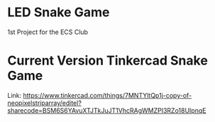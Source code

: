 # LED Snake Game
 1st Project for the ECS Club

# Current Version Tinkercad Snake Game
Link: https://www.tinkercad.com/things/7MNTYltQp1j-copy-of-neopixelstriparray/editel?sharecode=BSM6S6YAvuXTJTkJuJT1VhcRAgWMZPI3RZo18UIpnqE

